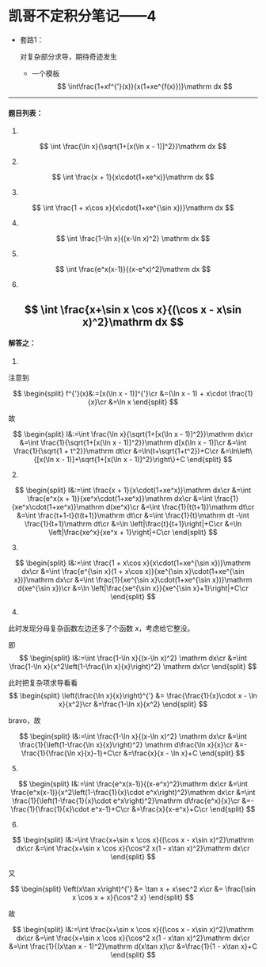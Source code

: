 # 凯哥不定积分笔记——4

* 套路1：

    对复杂部分求导，期待奇迹发生

    * 一个模板
    $$
        \int\frac{1+xf^{'}(x)}{x(1+xe^{f(x)})}\mathrm dx
    $$
---
#### 题目列表：
1.
$$
\int \frac{\ln x}{\sqrt{1+[x(\ln x - 1)]^2}}\mathrm dx
$$

2.
$$
\int \frac{x + 1}{x\cdot(1+xe^x)}\mathrm dx
$$

3.
$$
\int \frac{1 + x\cos x}{x\cdot(1+xe^{\sin x})}\mathrm dx
$$

4.
$$
\int \frac{1-\ln x}{(x-\ln x)^2} \mathrm dx
$$

5.
$$
\int \frac{e^x(x-1)}{(x-e^x)^2}\mathrm dx
$$

6.
$$
\int \frac{x+\sin x \cos x}{(\cos x - x\sin x)^2}\mathrm dx
$$
----
#### 解答之：
1.
注意到 

$$
    \begin{split}
    f^{'}(x)&:=[x(\ln x - 1)]^{'}\cr
    &=(\ln x - 1) + x\cdot \frac{1}{x}\cr
    &=\ln x
    \end{split}
$$

故

$$
    \begin{split}
        I&:=\int \frac{\ln x}{\sqrt{1+[x(\ln x - 1)]^2}}\mathrm dx\cr
        &=\int \frac{1}{\sqrt{1+[x(\ln x - 1)]^2}}\mathrm d[x(\ln x - 1)]\cr
        &=\int \frac{1}{\sqrt{1 + t^2}}\mathrm dt\cr
        &=\ln(t+\sqrt{1+t^2})+C\cr
        &=\ln\left\{[x(\ln x - 1)]+\sqrt{1+[x(\ln x - 1)]^2}\right\}+C
    \end{split}
$$

2.
$$
    \begin{split}
        I&:=\int \frac{x + 1}{x\cdot(1+xe^x)}\mathrm dx\cr
        &=\int \frac{e^x(x + 1)}{xe^x\cdot(1+xe^x)}\mathrm dx\cr
        &=\int \frac{1}{xe^x\cdot(1+xe^x)}\mathrm d(xe^x)\cr
        &=\int \frac{1}{t(t+1)}\mathrm dt\cr
        &=\int \frac{t+1-t}{t(t+1)}\mathrm dt\cr
        &=\int \frac{1}{t}\mathrm dt -\int \frac{1}{t+1}\mathrm dt\cr
        &=\ln \left|\frac{t}{t+1}\right|+C\cr
        &=\ln \left|\frac{xe^x}{xe^x + 1}\right|+C\cr
    \end{split}
$$

3.
$$
    \begin{split}
        I&:=\int \frac{1 + x\cos x}{x\cdot(1+xe^{\sin x})}\mathrm dx\cr
        &=\int \frac{e^{\sin x}(1 + x\cos x)}{xe^{\sin x}\cdot(1+xe^{\sin x})}\mathrm dx\cr
        &=\int \frac{1}{xe^{\sin x}\cdot(1+xe^{\sin x})}\mathrm d(xe^{\sin x})\cr
        &=\ln \left|\frac{xe^{\sin x}}{xe^{\sin x}+1}\right|+C\cr
    \end{split}
$$

4.
此时发现分母复杂函数左边还多了个函数 $x$，考虑给它整没。

即
$$
    \begin{split}
        I&:=\int \frac{1-\ln x}{(x-\ln x)^2} \mathrm dx\cr
        &=\int \frac{1-\ln x}{x^2\left(1-\frac{\ln x}{x}\right)^2} \mathrm dx\cr
    \end{split}
$$

此时把复杂项求导看看
$$
    \begin{split}
        \left(\frac{\ln x}{x}\right)^{'} &= \frac{\frac{1}{x}\cdot x - \ln x}{x^2}\cr
        &=\frac{1-\ln x}{x^2}
    \end{split}
$$

bravo，故

$$
    \begin{split}
        I&:=\int \frac{1-\ln x}{(x-\ln x)^2} \mathrm dx\cr
        &=\int \frac{1}{\left(1-\frac{\ln x}{x}\right)^2} \mathrm d\frac{\ln x}{x}\cr
        &=-\frac{1}{\frac{\ln x}{x}-1}+C\cr
        &=\frac{x}{x - \ln x}+C
    \end{split}
$$

5.
$$
    \begin{split}
        I&:=\int \frac{e^x(x-1)}{(x-e^x)^2}\mathrm dx\cr
        &=\int \frac{e^x(x-1)}{x^2\left(1-\frac{1}{x}\cdot e^x\right)^2}\mathrm dx\cr
        &=\int \frac{1}{\left(1-\frac{1}{x}\cdot e^x\right)^2}\mathrm d\frac{e^x}{x}\cr
        &=-\frac{1}{\frac{1}{x}\cdot e^x-1}+C\cr
        &=\frac{x}{x-e^x}+C\cr
    \end{split}
$$

6.
$$
    \begin{split}
        I&:=\int \frac{x+\sin x \cos x}{(\cos x - x\sin x)^2}\mathrm dx\cr
        &=\int \frac{x+\sin x \cos x}{\cos^2 x(1 - x\tan x)^2}\mathrm dx\cr
    \end{split}
$$

又

$$
    \begin{split}
        \left(x\tan x\right)^{'}    &= \tan x + x\sec^2 x\cr
                                    &= \frac{\sin x \cos x + x}{\cos^2 x}
    \end{split}
$$

故

$$
    \begin{split}
        I&:=\int \frac{x+\sin x \cos x}{(\cos x - x\sin x)^2}\mathrm dx\cr
        &=\int \frac{x+\sin x \cos x}{\cos^2 x(1 - x\tan x)^2}\mathrm dx\cr
        &=\int \frac{1}{(x\tan x - 1)^2}\mathrm d(x\tan x)\cr
        &=\frac{1}{1 - x\tan x}+C
    \end{split}
$$